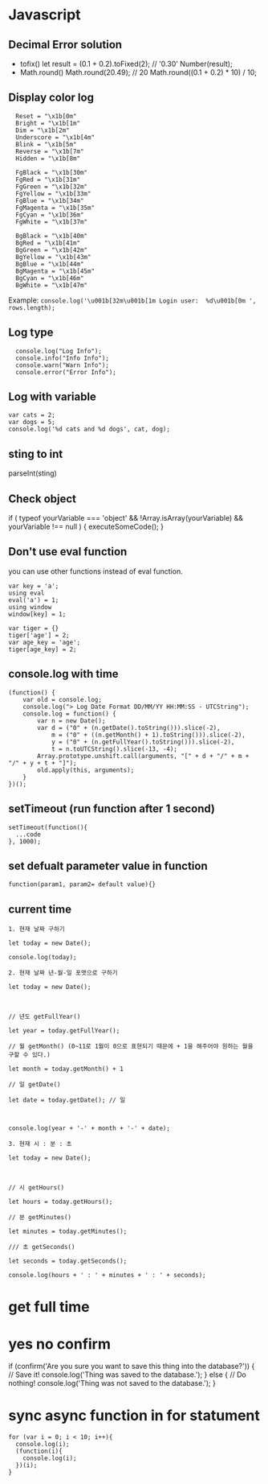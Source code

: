 # Javascript

## Decimal Error solution
  - tofix()
    let result = (0.1 + 0.2).toFixed(2); // '0.30'
    Number(result);
  - Math.round()
    Math.round(20.49); // 20 
    Math.round((0.1 + 0.2) * 10) / 10;
    
## Display color log
```
  Reset = "\x1b[0m"
  Bright = "\x1b[1m"
  Dim = "\x1b[2m"
  Underscore = "\x1b[4m"
  Blink = "\x1b[5m"
  Reverse = "\x1b[7m"
  Hidden = "\x1b[8m"

  FgBlack = "\x1b[30m"
  FgRed = "\x1b[31m"
  FgGreen = "\x1b[32m"
  FgYellow = "\x1b[33m"
  FgBlue = "\x1b[34m"
  FgMagenta = "\x1b[35m"
  FgCyan = "\x1b[36m"
  FgWhite = "\x1b[37m"

  BgBlack = "\x1b[40m"
  BgRed = "\x1b[41m"
  BgGreen = "\x1b[42m"
  BgYellow = "\x1b[43m"
  BgBlue = "\x1b[44m"
  BgMagenta = "\x1b[45m"
  BgCyan = "\x1b[46m"
  BgWhite = "\x1b[47m"
```
  Example: ```console.log('\u001b[32m\u001b[1m Login user:  %d\u001b[0m ', rows.length);```

## Log type
```
  console.log("Log Info");    
  console.info("Info Info");      
  console.warn("Warn Info");      
  console.error("Error Info");  
```

## Log with variable
```
var cats = 2;
var dogs = 5;
console.log('%d cats and %d dogs', cat, dog);
```

## sting to int
  parseInt(sting)

## Check object
  if (
    typeof yourVariable === 'object' &&
    !Array.isArray(yourVariable) &&
    yourVariable !== null
) {
    executeSomeCode();
}

## Don't use eval function

you can use other functions instead of eval function.
```
var key = 'a';
using eval
eval('a') = 1;
using window
window[key] = 1;

var tiger = {}
tiger['age'] = 2;
var age_key = 'age';
tiger[age_key] = 2;
```

## console.log with time
```
(function() {
    var old = console.log;
    console.log("> Log Date Format DD/MM/YY HH:MM:SS - UTCString");
    console.log = function() {
        var n = new Date();
        var d = ("0" + (n.getDate().toString())).slice(-2),
            m = ("0" + ((n.getMonth() + 1).toString())).slice(-2),
            y = ("0" + (n.getFullYear().toString())).slice(-2),
            t = n.toUTCString().slice(-13, -4);
        Array.prototype.unshift.call(arguments, "[" + d + "/" + m + "/" + y + t + "]");
        old.apply(this, arguments);
    }
})();
```
## setTimeout (run function after 1 second)
```
setTimeout(function(){
  ...code
}, 1000);
```
## set defualt parameter value in function
```
function(param1, param2= default value){}
```
## current time

```
1. 현재 날짜 구하기

let today = new Date();

console.log(today);

2. 현재 날짜 년-월-일 포맷으로 구하기

let today = new Date();

 

// 년도 getFullYear()

let year = today.getFullYear(); 

// 월 getMonth() (0~11로 1월이 0으로 표현되기 때문에 + 1을 해주어야 원하는 월을 구할 수 있다.)

let month = today.getMonth() + 1

// 일 getDate()

let date = today.getDate(); // 일

 

console.log(year + '-' + month + '-' + date);

3. 현재 시 : 분 : 초 

let today = new Date();

 

// 시 getHours()

let hours = today.getHours();

// 분 getMinutes()

let minutes = today.getMinutes();

/// 초 getSeconds()

let seconds = today.getSeconds();

console.log(hours + ' : ' + minutes + ' : ' + seconds);
```

# get full time


# yes no confirm

if (confirm('Are you sure you want to save this thing into the database?')) {
  // Save it!
  console.log('Thing was saved to the database.');
} else {
  // Do nothing!
  console.log('Thing was not saved to the database.');
}

# sync async function in for statument

```
for (var i = 0; i < 10; i++){
  console.log(i);
  (function(i){
    console.log(i);
  })(i);
}
```
  

